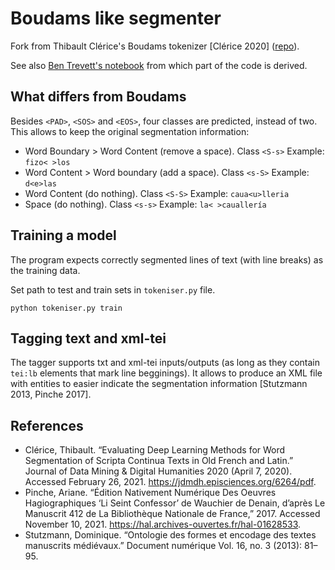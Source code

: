 # Boudams like segmenter

Fork from Thibault Clérice's Boudams tokenizer [Clérice 2020] ([repo](https://github.com/PonteIneptique/boudams)). 

See also [Ben Trevett's notebook](https://github.com/bentrevett/pytorch-seq2seq/blob/master/5%20-%20Convolutional%20Sequence%20to%20Sequence%20Learning.ipynb)
from which part of the code is derived. 

## What differs from Boudams

Besides `<PAD>`, `<SOS>` and `<EOS>`, four classes are predicted, instead of two. This allows to keep the original segmentation 
information:
- Word Boundary > Word Content (remove a space). Class `<S-s>` Example: `fizo< >los`
- Word Content > Word boundary (add a space). Class  `<s-S>` Example: `d<e>las`
- Word Content (do nothing). Class `<S-S>` Example: `caua<u>lleria`
- Space (do nothing). Class `<s-s>` Example: `la< >cauallería`

## Training a model

The program expects correctly segmented lines of text (with line breaks) as the training data.

Set path to test and train sets in `tokeniser.py` file. 

`python tokeniser.py train`


## Tagging text and xml-tei

The tagger supports txt and xml-tei inputs/outputs (as long as they contain `tei:lb` elements that mark line begginings).
It allows to produce an XML file with entities to easier
indicate the segmentation information [Stutzmann 2013, Pinche 2017].


## References

- Clérice, Thibault. “Evaluating Deep Learning Methods for Word Segmentation of Scripta Continua Texts in Old French and Latin.” Journal of Data Mining & Digital Humanities 2020 (April 7, 2020). Accessed February 26, 2021. https://jdmdh.episciences.org/6264/pdf.
- Pinche, Ariane. “Édition Nativement Numérique Des Oeuvres Hagiographiques ‘Li Seint Confessor’ de Wauchier de Denain, d’après Le Manuscrit 412 de La Bibliothèque Nationale de France,” 2017. Accessed November 10, 2021. https://hal.archives-ouvertes.fr/hal-01628533.
- Stutzmann, Dominique. “Ontologie des formes et encodage des textes manuscrits médiévaux.” Document numérique Vol. 16, no. 3 (2013): 81–95.
